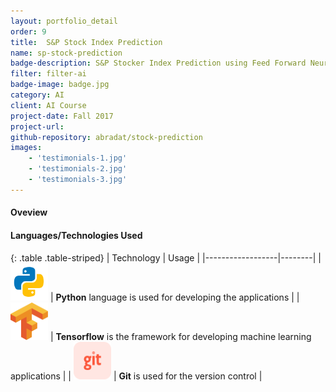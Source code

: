 ```yaml
---
layout: portfolio_detail
order: 9
title:  S&P Stock Index Prediction
name: sp-stock-prediction
badge-description: S&P Stocker Index Prediction using Feed Forward Neural Networks implemented in Tensorflow
filter: filter-ai
badge-image: badge.jpg
category: AI
client: AI Course
project-date: Fall 2017
project-url:
github-repository: abradat/stock-prediction
images:
    - 'testimonials-1.jpg'
    - 'testimonials-2.jpg'
    - 'testimonials-3.jpg'
---
```

#### Oveview
#### Languages/Technologies Used

{: .table .table-striped}
| Technology | Usage |
|------------------|--------|
| <img src="/assets/img/portfolio/technologies/python.png" width="60" height="60"> | **Python** language is used for developing the applications |
| <img src="/assets/img/portfolio/technologies/tensorflow.png" width="60" height="60"> | **Tensorflow** is the framework for developing machine learning applications |
| <img src="/assets/img/portfolio/technologies/git.png" width="60" height="60"> | **Git** is used for the version control |
